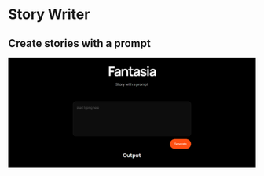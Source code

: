 # Story Writer
## Create stories with a prompt
![Fantasia](https://github.com/Aarthi0705/Story-writer/blob/main/Screenshot%20(385).png?raw=true)
